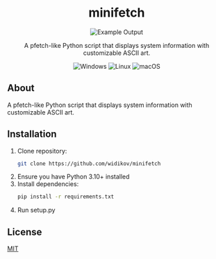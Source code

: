 <div align="center">
  
# minifetch
![Example Output](https://i.ibb.co/JRk2WhPB/arch.png)

</div>

<p align="center">A pfetch-like Python script that displays system information with customizable ASCII art.
   
</p>

<div align="center">

![Windows](https://img.shields.io/badge/Windows-0078D6?style=for-the-badge&logo=windows&logoColor=white) ![Linux](https://img.shields.io/badge/Linux-FCC624?style=for-the-badge&logo=linux&logoColor=black) ![macOS](https://img.shields.io/badge/mac%20os-000000?style=for-the-badge&logo=macos&logoColor=F0F0F0)

</div>

## About

A pfetch-like Python script that displays system information with customizable ASCII art.

## Installation

1. Clone repository:
   ```bash
   git clone https://github.com/widikov/minifetch
1. Ensure you have Python 3.10+ installed
2. Install dependencies:
   ```bash
   pip install -r requirements.txt
3. Run setup.py

## License

[MIT](https://choosealicense.com/licenses/mit/)
